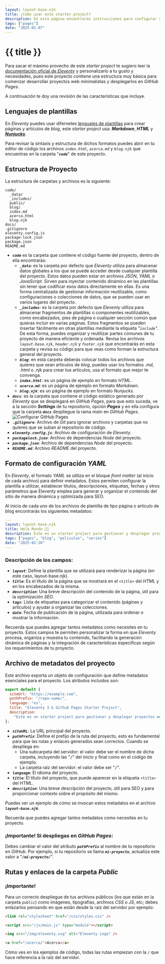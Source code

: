 ```yaml
---
layout: layout-base.njk
title: ¿Cómo usar este starter project?
description: En esta página encontrarás instrucciones para configurar y personalizar este starter project.
tags: ["pages"]
date: "2025-01-07"
---
```


# {{ title }}

Para sacar el máximo provecho de este _starter project_ te sugiero leer la [documentación oficial de _Eleventy_](https://www.11ty.dev/docs/) y personalizarlo a tu gusto y necesidades, pues este proyecto contiene una estructura muy básica para comenzar desarrollar proyectos web minimalistas y desplegarlos en _GitHub Pages_.

A continuación te doy una revisión de las características que incluye.

## Lenguajes de plantillas

En _Eleventy_ puedes usar difernetes [lenguajes de plantillas](https://www.11ty.dev/docs/languages/) para crear páginas y artículos de _blog_, este _starter project_ usa: _**Markdown**_, _**HTML**_ y [_**Nunjucks**_](https://mozilla.github.io/nunjucks/).

Para revisar la sintaxis y estructura de dichos formatos puedes abrir en tu editor de código los archivos _`index.html`_, _`acerca.md`_ y _`blog.njk`_ que encuentras en la carpeta "_**`code`**_" de este proyecto.

## Estructura de Proyecto

La estructura de carpetas y archivos es la siguiente:

```terminal
code/
  _data/
  _includes/
  public/
  blog/
  index.md
  acerca.html
  blog.njk
docs/
.gitignore
eleventy.config.js
package-lock.json
package.json
README.md
```

- **_`code`_** es la carpeta que contiene el código fuente del proyecto, dentro de ella encontrarás:
  - **_`_data`_**: es la carpeta por defecto que _Eleventy_ utiliza para almacenar datos globales a los que se puede acceder desde cualquier plantilla del proyecto. Estos datos pueden estar en archivos _JSON_, _YAML_ o _JavaScript_. Sirven para inyectar contenido dinámico en las plantillas sin tener que codificar esos datos directamente en ellas. Es una forma centralizada de gestionar información reutilizable, como configuraciones o colecciones de datos, que se pueden usar en varios lugares del proyecto.
  - **_`_includes`_**: es la carpeta por defecto que _Eleventy_ utiliza para almacenar fragmentos de plantillas o componentes reutilizables, como encabezados, pies de página o cualquier sección común que quieras incluir en varias páginas. Estos fragmentos se pueden insertar fácilmente en otras plantillas mediante la etiqueta _"`include`"_. De esta forma, puedes organizar y reutilizar partes comunes de tu proyecto de manera eficiente y ordenada. Revisa los archivos _`layout-base.njk`_, _`header.njk`_ y _`footer.njk`_ que encontrarás en esta carpeta y revisa su código para que veas como forman la estructura general del proyecto.
  - **_`blog`_**: en esta carpeta deberás colocar todos los archivos que quieres que sean artículos de _blog_, puedes usar los formatos _.md_, _.html_ o _.njk_ para crear tus artículos, usa el formato que mejor te convenga.
  - **_`index.html`_**: es un página de ejemplo en formato _HTML_.
  - **_`acerca.md`_**: es un página de ejemplo en formato _Markdown_.
  - **_`blog.njk`_**: es un página de ejemplo en formato _Nunjucks_.
- **_`docs`_**: es la carpeta que contiene el código estático generado por _Eleventy_ que se desplegará en _GitHub Pages_, para que esto suceda, ve a la sección **_Settings_** de tu repositorio, opción **_Pages_** y en ella configura que la carpeta **_`docs`_** despliegue la rama _main_ en _GitHub Pages_.
  ![Configurar GitHub Pages](/img/configurar-github-pages.png)
- **_`.gitignore`_**: Archivo de _Git_ para ignorar archivos y carpetas que no quieres que se suban al repositorio de código.
- **_`eleventy.config.js`_**: Archivo de configuración de _Eleventy_.
- **_`packagelock.json`_**: Archivo de dependencias _Node_ del proyecto.
- **_`package.json`_**: Archivo de dependencias _Node_ del proyecto.
- **_`README.md`_**: Archivo _README_ del proyecto.

## Formato de configuración _YAML_

En _Eleventy_, el formato _YAML_ se utiliza en el bloque _front matter_ (al inicio de cada archivo) para definir metadatos. Estos permiten configurar la plantilla a utilizar, establecer títulos, descripciones, etiquetas, fechas y otros parámetros que Eleventy emplea para generar y organizar el contenido del sitio de manera dinámica y optimizada para SEO.

Al inicio de cada uno de los archivos de plantilla de tipo página o artículo de blog encontrarás los siguientes metadatos:

```yaml
---
layout: layout-base.njk
title: Hola Mundo 🦡🎈
description: Este es un starter project para gestionar y desplegar proyectos web minimalistas con Eleventy 3 y Github Pages.
tags: ["pages", "blog", "peliculas", "series"]
date: "2025-02-20"
---
```

### Descripción de los campos:

- **_`layout`_**: Define la plantilla que se utilizará para renderizar la página (en este caso, layout-base.njk).
- **_`title`_**: Es el título de la página que se mostrará en el `<title>` del _HTML_ y en los encabezados de la misma.
- **_`description`_**: Una breve descripción del contenido de la página, útil para la optimización _SEO_.
- **_`tags`_**: Lista de etiquetas para categorizar el contenido (páginas y artículos) y ayudar a organizar las colecciones.
- **_`date`_**: Fecha de publicación de la página, utilizada para ordenar o mostrar la información.

Recuerda que puedes agregar tantos metadatos como necesites en tu proyecto. Estos campos te permiten personalizar la forma en que _Eleventy_ procesa, organiza y muestra tu contenido, facilitando la generación dinámica de páginas y la integración de características específicas según los requerimientos de tu proyecto.

## Archivo de metadatos del proyecto

Este archivo exporta un objeto de configuración que define metadatos esenciales para el proyecto. Los atributos incluidos son:

```js
export default {
  siteUrl: "https://example.com",
  pathPrefix: "/repo-name/",
  language: "es",
  title: "Eleventy 3 & Github Pages Starter Project",
  description:
    "Este es un starter project para gestionar y desplegar proyectos web minimalistas con Eleventy 3 y Github Pages.",
};
```

- **_`siteURL`_**: La URL principal del proyecto.
- **_`pathPrefix`_**: Define el prefijo de la ruta del proyecto, esto es fundamental para que las rutas y enlaces generados sean correctos. Cuando se despliega en:
  - Una subcarpeta del servidor: el valor debe ser el nombre de dicha carpeta, incluyendo las "**`/`**" del inicio y final como en el código de ejemplo.
  - La carpeta raíz del servidor: el valor debe ser "**`/`**".
- **_`language`_**: El idioma del proyecto.
- **_`title`_**: El título del proyecto, que puede aparecer en la etiqueta `<title>` del _HTML_.
- **_`description`_**: Una breve descripción del proyecto, útil para SEO y para proporcionar contexto sobre el propósito del mismo.

Puedes ver un ejemplo de cómo se invocan estos metadatos en el archivo **_`layout-base.njk`_**.

Recuerda que puedes agregar tantos metadatos como necesites en tu proyecto.

<div class="box-message">

### ¡Importante! Si despliegas en _GitHub Pages_:

Debes cambiar el valor del atributo **_`pathPrefix`_** al nombre de tu repositorio en _GitHub_. Por ejemplo, si tu repositorio se llama **_`mi-proyecto`_**, actualiza este valor a "**_`/mi-proyecto/`_**".

</div>

## Rutas y enlaces de la carpeta _Public_

<div class="box-message">

### **¡Importante!**

Para un correcto despliegue de tus archivos públicos (los que están en la carpeta `public`) como imágenes, tipografías, archivos _CSS_ o _JS_, etc; debes enlazarlos pensando en que están desde la raíz del servidor por ejemplo:

```html
<link rel="stylesheet" href="/css/styles.css" />

<script src="/js/main.js" type="module"></script>

<img src="/img/eleventy.svg" alt="Eleventy Logo" />

<a href="/acerca/">Acerca</a>
```

Cómo ves en los ejemplos de código, todas las rutas empiezan con la `/` que hace referencia a la raíz del servidor.

</div>
